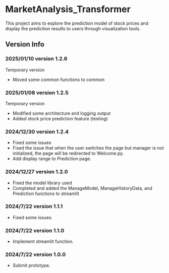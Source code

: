 # MarketAnalysis_Transformer

This project aims to explore the prediction model of stock prices and display the prediction results to users through visualization tools.

## Version Info

### 2025/01/10 version 1.2.6
Temporary version
- Moved some common functions to common

### 2025/01/08 version 1.2.5
Temporary version
- Modified some architecture and logging output
- Added stock price prediction feature (testing)

### 2024/12/30 version 1.2.4
- Fixed some issues
- Fixed the issue that when the user switches the page but manager is not initialized, the page will be redirected to Welcome.py.
- Add display range to Prediction page.

### 2024/12/27 version 1.2.0
- Fixed the model library used
- Completed and added the ManageModel, ManageHistoryData, and Prediction functions to streamlit

### 2024/7/22 version 1.1.1
- Fixed some issues.

### 2024/7/22 version 1.1.0
- Implement streamlit function.

### 2024/7/22 version 1.0.0
- Submit prototype.

